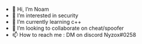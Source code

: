 - 👋 Hi, I’m Noam
- 👀 I’m interested in security
- 🌱 I’m currently learning c++
- 💞️ I’m looking to collaborate on cheat/spoofer
- 📫 How to reach me : DM on discord Nyzox#0258

